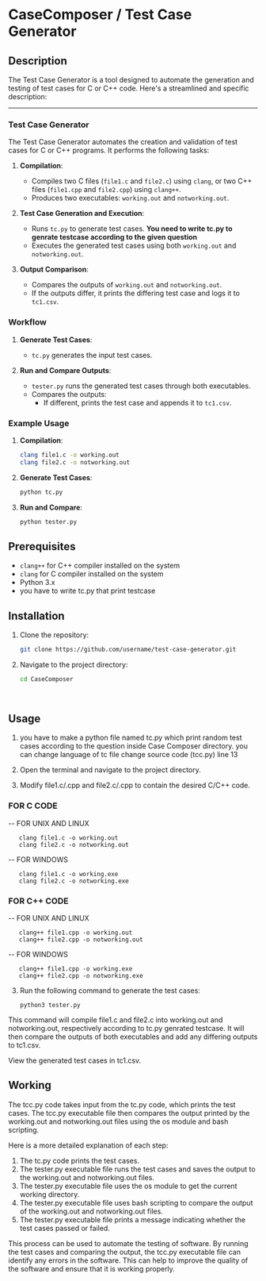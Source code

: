 # CaseComposer / Test Case Generator

## Description

The Test Case Generator is a tool designed to automate the generation and testing of test cases for C or C++ code. Here's a streamlined and specific description:

---

### Test Case Generator

The Test Case Generator automates the creation and validation of test cases for C or C++ programs. It performs the following tasks:

1. **Compilation**:
   - Compiles two C files (`file1.c` and `file2.c`) using `clang`, or two C++ files (`file1.cpp` and `file2.cpp`) using `clang++`.
   - Produces two executables: `working.out` and `notworking.out`.

2. **Test Case Generation and Execution**:
   - Runs `tc.py` to generate test cases. **You need to write tc.py to genrate testcase according to the given question**
   - Executes the generated test cases using both `working.out` and `notworking.out`.

3. **Output Comparison**:
   - Compares the outputs of `working.out` and `notworking.out`.
   - If the outputs differ, it prints the differing test case and logs it to `tc1.csv`.

### Workflow

1. **Generate Test Cases**:
   - `tc.py` generates the input test cases.

2. **Run and Compare Outputs**:
   - `tester.py` runs the generated test cases through both executables.
   - Compares the outputs:
     - If different, prints the test case and appends it to `tc1.csv`.

### Example Usage

1. **Compilation**:
   ```bash
   clang file1.c -o working.out
   clang file2.c -o notworking.out
   ```

2. **Generate Test Cases**:
   ```bash
   python tc.py
   ```

3. **Run and Compare**:
   ```bash
   python tester.py
   ```

## Prerequisites

- `clang++` for C++ compiler installed on the system
- `clang` for C compiler installed on the system
- Python 3.x
- you have to write tc.py that print testcase 

## Installation

1. Clone the repository:

   ```bash
   git clone https://github.com/username/test-case-generator.git
2. Navigate to the project directory:
   ```bash
   cd CaseComposer
 
 
## Usage
1. you have to make a python file named tc.py which print random test cases according to the question inside Case Composer directory. you can change language of tc file change source code (tcc.py) line 13

1. Open the terminal and navigate to the project directory.
2. Modify file1.c/.cpp and file2.c/.cpp to contain the desired C/C++ code.
### FOR C CODE

-- FOR UNIX AND LINUX

       clang file1.c -o working.out
       clang file2.c -o notworking.out
-- FOR WINDOWS

       clang file1.c -o working.exe
       clang file2.c -o notworking.exe
### FOR C++ CODE

-- FOR UNIX AND LINUX

       clang++ file1.cpp -o working.out
       clang++ file2.cpp -o notworking.out
-- FOR WINDOWS

       clang++ file1.cpp -o working.exe
       clang++ file2.cpp -o notworking.exe

 
 3. Run the following command to generate the test cases:

        python3 tester.py

This command will compile file1.c and file2.c into working.out and notworking.out, respectively according to tc.py genrated testcase. It will then compare the outputs of both executables and add any differing outputs to tc1.csv.

View the generated test cases in tc1.csv.
## Working
The tcc.py code takes input from the tc.py code, which prints the test cases. The tcc.py executable file then compares the output printed by the working.out and notworking.out files using the os module and bash scripting.

Here is a more detailed explanation of each step:
1. The tc.py code prints the test cases.
2. The tester.py executable file runs the test cases and saves the output to the working.out and notworking.out files.
3. The tester.py executable file uses the os module to get the current working directory.
4. The tester.py executable file uses bash scripting to compare the output of the working.out and notworking.out files.
5. The tester.py executable file prints a message indicating whether the test cases passed or failed.

This process can be used to automate the testing of software. By running the test cases and comparing the output, the tcc.py executable file can identify any errors in the software. This can help to improve the quality of the software and ensure that it is working properly.
